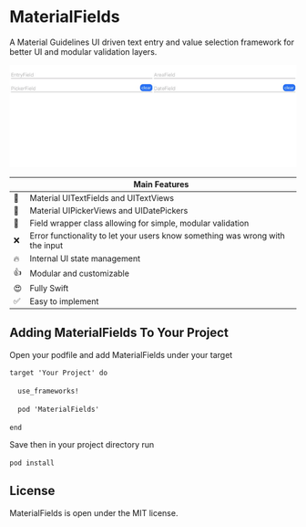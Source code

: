 # MaterialFields

A Material Guidelines UI driven text entry and value selection framework for better UI and modular validation layers.

![promoGif](https://github.com/barbulescualex/MaterialFields/blob/master/assets/promo.gif?raw=true)



|         | Main Features  |
----------|-----------------
💛 | Material UITextFields and UITextViews
💜 | Material UIPickerViews and UIDatePickers
💪 | Field wrapper class allowing for simple, modular validation
❌ | Error functionality to let your users know something was wrong with the input
🔥 | Internal UI state management
👍 | Modular and customizable
😍 | Fully Swift
✅ | Easy to implement




## Adding MaterialFields To Your Project


Open your podfile and add MaterialFields under your target

```
target 'Your Project' do

  use_frameworks!
  
  pod 'MaterialFields'
  
end
```

Save then in your project directory run

``` pod install ```

## License

MaterialFields is open under the MIT license.
